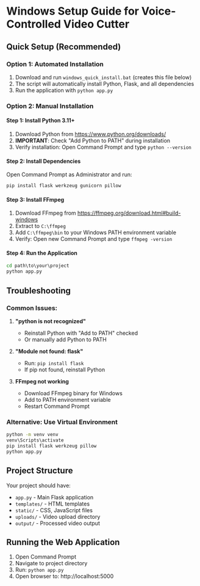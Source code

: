 # Windows Setup Guide for Voice-Controlled Video Cutter

## Quick Setup (Recommended)

### Option 1: Automated Installation
1. Download and run `windows_quick_install.bat` (creates this file below)
2. The script will automatically install Python, Flask, and all dependencies
3. Run the application with `python app.py`

### Option 2: Manual Installation

#### Step 1: Install Python 3.11+
1. Download Python from https://www.python.org/downloads/
2. **IMPORTANT**: Check "Add Python to PATH" during installation
3. Verify installation: Open Command Prompt and type `python --version`

#### Step 2: Install Dependencies
Open Command Prompt as Administrator and run:
```cmd
pip install flask werkzeug gunicorn pillow
```

#### Step 3: Install FFmpeg
1. Download FFmpeg from https://ffmpeg.org/download.html#build-windows
2. Extract to `C:\ffmpeg`
3. Add `C:\ffmpeg\bin` to your Windows PATH environment variable
4. Verify: Open new Command Prompt and type `ffmpeg -version`

#### Step 4: Run the Application
```cmd
cd path\to\your\project
python app.py
```

## Troubleshooting

### Common Issues:

1. **"python is not recognized"**
   - Reinstall Python with "Add to PATH" checked
   - Or manually add Python to PATH

2. **"Module not found: flask"**
   - Run: `pip install flask`
   - If pip not found, reinstall Python

3. **FFmpeg not working**
   - Download FFmpeg binary for Windows
   - Add to PATH environment variable
   - Restart Command Prompt

### Alternative: Use Virtual Environment
```cmd
python -m venv venv
venv\Scripts\activate
pip install flask werkzeug pillow
python app.py
```

## Project Structure
Your project should have:
- `app.py` - Main Flask application
- `templates/` - HTML templates
- `static/` - CSS, JavaScript files
- `uploads/` - Video upload directory
- `output/` - Processed video output

## Running the Web Application
1. Open Command Prompt
2. Navigate to project directory
3. Run: `python app.py`
4. Open browser to: http://localhost:5000